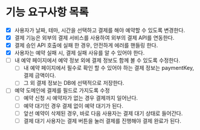 # 기능 요구사항 목록
- [x] 사용자가 날짜, 테마, 시간을 선택하고 결제를 해야 예약할 수 있도록 변경한다.
- [x] 결제 기능은 외부의 결제 서비스를 사용하여 외부의 결제 API를 연동한다.
- [x] 결제 승인 API 호출에 실패 한 경우, 안전하게 에러를 핸들링 한다.
- [x] 사용자는 예약 실패 시, 결제 실패 사유를 알 수 있어야 한다.
- [ ] 내 예약 페이지에서 예약 정보 외에 결제 정보도 함께 볼 수 있도록 수정한다.
  - [ ] 내 예약 페이지에서 필수로 확인 할 수 있어야 하는 결제 정보는 paymentKey, 결제 금액이다.
  - [ ] 그 외 결제 정보는 DB에 선택적으로 저장한다.
- [ ] 예약 도메인에 결제를 필드로 가지도록 수정
  - [ ] 예약 신청 시 예약자가 없는 경우 결제까지 일어난다.
  - [ ] 예약 대기인 경우 결제 없이 예약 대기가 된다.
  - [ ] 앞선 예약이 삭제된 경우, 바로 다음 사용자는 결제 대기 상태로 들어간다.
  - [ ] 결제 대기 사용자는 결제 버튼을 눌러 결제를 진행해야 결제 완료가 된다.